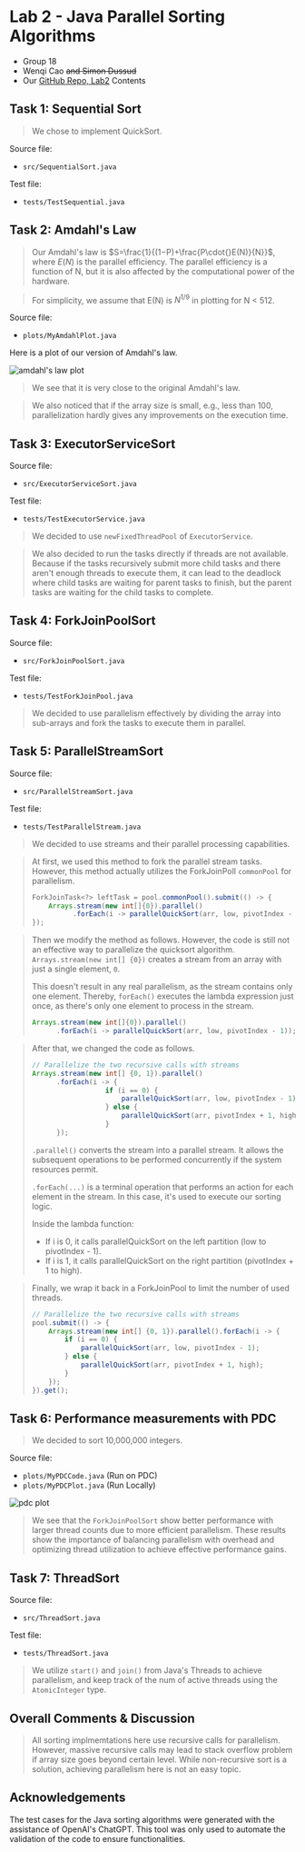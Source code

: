 # Lab 2 - Java Parallel Sorting Algorithms
- Group 18
- Wenqi Cao ~~and Simon Dussud~~
- Our [GitHub Repo, Lab2](https://github.com/DD2443-Lab-Group18/DD2443-LAB2-Java-Parallel-Sorting) Contents

## Task 1: Sequential Sort

> We chose to implement QuickSort.

Source file:
- `src/SequentialSort.java`

Test file:
- `tests/TestSequential.java`

## Task 2: Amdahl's Law

> Our Amdahl's law is $S=\frac{1}{(1−P)+\frac{P\cdot{}E(N)}{N}}$, where $E(N)$ is the parallel efficiency.
> The parallel efficiency is a function of N, but it is also affected by the computational power of the hardware.

> For simplicity, we assume that E(N) is $N^{1/9}$ in plotting for N < 512.

Source file:
- `plots/MyAmdahlPlot.java`

Here is a plot of our version of Amdahl's law.

![amdahl's law plot](data/my_amdahl.png)

> We see that it is very close to the original Amdahl's law.

> We also noticed that if the array size is small, 
> e.g., less than 100, parallelization hardly gives any improvements on the execution time.

## Task 3: ExecutorServiceSort

Source file:
- `src/ExecutorServiceSort.java`

Test file:
- `tests/TestExecutorService.java`

> We decided to use `newFixedThreadPool` of `ExecutorService`. 

> We also decided to run the tasks directly if threads are not available. 
> Because if the tasks recursively submit more child tasks and there aren't enough threads to execute them, 
> it can lead to the deadlock where child tasks are waiting for parent tasks to finish, 
> but the parent tasks are waiting for the child tasks to complete.

## Task 4: ForkJoinPoolSort

Source file:
- `src/ForkJoinPoolSort.java`

Test file:
- `tests/TestForkJoinPool.java`

> We decided to use parallelism effectively by dividing the array into sub-arrays 
> and fork the tasks to execute them in parallel.

## Task 5: ParallelStreamSort

Source file:
- `src/ParallelStreamSort.java`

Test file:
- `tests/TestParallelStream.java`

> We decided to use streams and their parallel processing capabilities. 

> At first, we used this method to fork the parallel stream tasks. 
> However, this method actually utilizes the ForkJoinPoll `commonPool` for parallelism.
> 
> ```java
> ForkJoinTask<?> leftTask = pool.commonPool().submit(() -> {
>     Arrays.stream(new int[]{0}).parallel()
>           .forEach(i -> parallelQuickSort(arr, low, pivotIndex - 1));
> });
> ```

> Then we modify the method as follows.
> However, the code is still not an effective way to parallelize the quicksort algorithm. 
> `Arrays.stream(new int[] {0})` creates a stream from an array with just a single element, `0`. 
> 
> This doesn't result in any real parallelism, as the stream contains only one element. 
> Thereby, `forEach()` executes the lambda expression just once, as there's only one element to process in the stream.
> 
> ```java
> Arrays.stream(new int[]{0}).parallel()
>       .forEach(i -> parallelQuickSort(arr, low, pivotIndex - 1));
> 
> ```

> After that, we changed the code as follows.
> 
> ```java
> // Parallelize the two recursive calls with streams
> Arrays.stream(new int[] {0, 1}).parallel()
>       .forEach(i -> {
>                   if (i == 0) {
>                       parallelQuickSort(arr, low, pivotIndex - 1);
>                   } else {
>                       parallelQuickSort(arr, pivotIndex + 1, high);
>                   }
>       });
> 
> ```
> 
> `.parallel()` converts the stream into a parallel stream. 
> It allows the subsequent operations to be performed concurrently if the system resources permit.
> 
> `.forEach(...)` is a terminal operation that performs an action for each element in the stream.
> In this case, it's used to execute our sorting logic.
>
> Inside the lambda function:
> - If i is 0, it calls parallelQuickSort on the left partition (low to pivotIndex - 1).
> - If i is 1, it calls parallelQuickSort on the right partition (pivotIndex + 1 to high).

> Finally, we wrap it back in a ForkJoinPool to limit the number of used threads.
>
> ```java
> // Parallelize the two recursive calls with streams
> pool.submit(() -> {
>     Arrays.stream(new int[] {0, 1}).parallel().forEach(i -> {
>         if (i == 0) {
>             parallelQuickSort(arr, low, pivotIndex - 1);
>         } else {
>             parallelQuickSort(arr, pivotIndex + 1, high);
>         }
>     });
> }).get();
> 
> ```

## Task 6: Performance measurements with PDC

> We decided to sort 10,000,000 integers.

Source file:
- `plots/MyPDCCode.java` (Run on PDC)
- `plots/MyPDCPlot.java` (Run Locally)

![pdc plot](data/my_pdc.png)

> We see that the `ForkJoinPoolSort` show better performance with larger thread counts due to more efficient parallelism.
> These results show the importance of balancing parallelism with overhead and optimizing thread utilization 
> to achieve effective performance gains.

## Task 7: ThreadSort

Source file:
- `src/ThreadSort.java`

Test file:
- `tests/ThreadSort.java`

> We utilize `start()` and `join()` from Java's Threads to achieve parallelism, and 
> keep track of the num of active threads using the `AtomicInteger` type.

## Overall Comments & Discussion

> All sorting implmemtations here use recursive calls for parallelism. However, massive recursive calls 
> may lead to stack overflow problem if array size goes beyond certain level. While non-recursive sort 
> is a solution, achieving parallelism here is not an easy topic.

## Acknowledgements

The test cases for the Java sorting algorithms were generated with the assistance of OpenAI's ChatGPT.
This tool was only used to automate the validation of the code to ensure functionalities.

